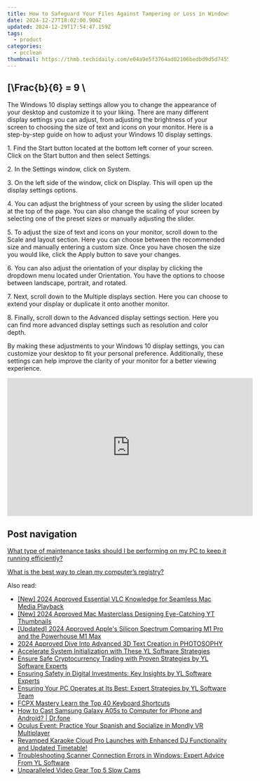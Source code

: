 ```yaml
---
title: How to Safeguard Your Files Against Tampering or Loss in Windows Environments with Tips by YL Software
date: 2024-12-27T18:02:00.906Z
updated: 2024-12-29T17:54:47.159Z
tags:
  - product
categories:
  - pcclean
thumbnail: https://thmb.techidaily.com/e04a9e5f3764ad02106bedbd9d5d7455103ba03869a73a825a4ebe2566d36218.jpg
---
```


## \[\Frac{b}{6} = 9 \

The Windows 10 display settings allow you to change the appearance of your desktop and customize it to your liking. There are many different display settings you can adjust, from adjusting the brightness of your screen to choosing the size of text and icons on your monitor. Here is a step-by-step guide on how to adjust your Windows 10 display settings. 

1\. Find the Start button located at the bottom left corner of your screen. Click on the Start button and then select Settings.

2\. In the Settings window, click on System.

3\. On the left side of the window, click on Display. This will open up the display settings options. 

4\. You can adjust the brightness of your screen by using the slider located at the top of the page. You can also change the scaling of your screen by selecting one of the preset sizes or manually adjusting the slider.

5\. To adjust the size of text and icons on your monitor, scroll down to the Scale and layout section. Here you can choose between the recommended size and manually entering a custom size. Once you have chosen the size you would like, click the Apply button to save your changes.

6\. You can also adjust the orientation of your display by clicking the dropdown menu located under Orientation. You have the options to choose between landscape, portrait, and rotated.

7\. Next, scroll down to the Multiple displays section. Here you can choose to extend your display or duplicate it onto another monitor.

8\. Finally, scroll down to the Advanced display settings section. Here you can find more advanced display settings such as resolution and color depth. 

By making these adjustments to your Windows 10 display settings, you can customize your desktop to fit your personal preference. Additionally, these settings can help improve the clarity of your monitor for a better viewing experience.

<!-- affiliate ads begin -->
<iframe width="560" height="315" src="https://www.youtube.com/embed/PNw3Lb26wFA?si=5NR1XRVSp41EQYMy" title="YouTube video player" frameborder="0" allow="accelerometer; autoplay; clipboard-write; encrypted-media; gyroscope; picture-in-picture; web-share" referrerpolicy="strict-origin-when-cross-origin" allowfullscreen></iframe>
<!-- affiliate ads end -->

## Post navigation

[What type of maintenance tasks should I be performing on my PC to keep it running efficiently?](https://tools.techidaily.com/pcclean/products/)

[What is the best way to clean my computer’s registry?](https://tools.techidaily.com/pcclean/products/)

<ins class="adsbygoogle"
     style="display:block"
     data-ad-format="autorelaxed"
     data-ad-client="ca-pub-7571918770474297"
     data-ad-slot="1223367746"></ins>

<ins class="adsbygoogle"
     style="display:block"
     data-ad-client="ca-pub-7571918770474297"
     data-ad-slot="8358498916"
     data-ad-format="auto"
     data-full-width-responsive="true"></ins>

<span class="atpl-alsoreadstyle">Also read:</span>
<div><ul>
<li><a href="https://fox-helps.techidaily.com/new-2024-approved-essential-vlc-knowledge-for-seamless-mac-media-playback/"><u>[New] 2024 Approved Essential VLC Knowledge for Seamless Mac Media Playback</u></a></li>
<li><a href="https://youtube-webster.techidaily.com/024-approved-mac-masterclass-designing-eye-catching-yt-thumbnails/"><u>[New] 2024 Approved Mac Masterclass Designing Eye-Catching YT Thumbnails</u></a></li>
<li><a href="https://fox-glue.techidaily.com/updated-2024-approved-apples-silicon-spectrum-comparing-m1-pro-and-the-powerhouse-m1-max/"><u>[Updated] 2024 Approved Apple's Silicon Spectrum Comparing M1 Pro and the Powerhouse M1 Max</u></a></li>
<li><a href="https://fox-hovers.techidaily.com/2024-approved-dive-into-advanced-3d-text-creation-in-photosophy/"><u>2024 Approved Dive Into Advanced 3D Text Creation in PHOTOSOPHY</u></a></li>
<li><a href="https://discover-fantastic.techidaily.com/accelerate-system-initialization-with-these-yl-software-strategies/"><u>Accelerate System Initialization with These YL Software Strategies</u></a></li>
<li><a href="https://discover-fantastic.techidaily.com/ensure-safe-cryptocurrency-trading-with-proven-strategies-by-yl-software-experts/"><u>Ensure Safe Cryptocurrency Trading with Proven Strategies by YL Software Experts</u></a></li>
<li><a href="https://discover-fantastic.techidaily.com/ensuring-safety-in-digital-investments-key-insights-by-yl-software-experts/"><u>Ensuring Safety in Digital Investments: Key Insights by YL Software Experts</u></a></li>
<li><a href="https://discover-fantastic.techidaily.com/ensuring-your-pc-operates-at-its-best-expert-strategies-by-yl-software-team/"><u>Ensuring Your PC Operates at Its Best: Expert Strategies by YL Software Team</u></a></li>
<li><a href="https://ai-vdieo-software.techidaily.com/fcpx-mastery-learn-the-top-40-keyboard-shortcuts/"><u>FCPX Mastery Learn the Top 40 Keyboard Shortcuts</u></a></li>
<li><a href="https://screen-mirror.techidaily.com/how-to-cast-samsung-galaxy-a05s-to-computer-for-iphone-and-android-drfone-by-drfone-android/"><u>How to Cast Samsung Galaxy A05s to Computer for iPhone and Android? | Dr.fone</u></a></li>
<li><a href="https://mondly-stories.techidaily.com/oculus-event-practice-your-spanish-and-socialize-in-mondly-vr-multiplayer/"><u>Oculus Event: Practice Your Spanish and Socialize in Mondly VR Multiplayer</u></a></li>
<li><a href="https://discover-fantastic.techidaily.com/revamped-karaoke-cloud-pro-launches-with-enhanced-dj-functionality-and-updated-timetable/"><u>Revamped Karaoke Cloud Pro Launches with Enhanced DJ Functionality and Updated Timetable!</u></a></li>
<li><a href="https://discover-fantastic.techidaily.com/troubleshooting-scanner-connection-errors-in-windows-expert-advice-from-yl-software/"><u>Troubleshooting Scanner Connection Errors in Windows: Expert Advice From YL Software</u></a></li>
<li><a href="https://extra-resources.techidaily.com/unparalleled-video-gear-top-5-slow-cams/"><u>Unparalleled Video Gear Top 5 Slow Cams</u></a></li>
</ul></div>

